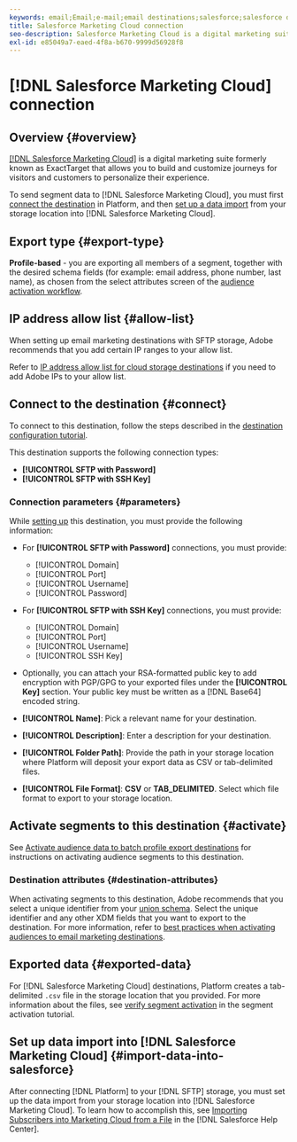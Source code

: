 ```yaml
---
keywords: email;Email;e-mail;email destinations;salesforce;salesforce destination
title: Salesforce Marketing Cloud connection
seo-description: Salesforce Marketing Cloud is a digital marketing suite formerly known as ExactTarget that allows you to build and customize journeys for visitors and customers to personalize their experience.
exl-id: e85049a7-eaed-4f8a-b670-9999d56928f8
---
```

# [!DNL Salesforce Marketing Cloud] connection

## Overview {#overview}

[[!DNL Salesforce Marketing Cloud]](https://www.salesforce.com/products/marketing-cloud/email-marketing/) is a digital marketing suite formerly known as ExactTarget that allows you to build and customize journeys for visitors and customers to personalize their experience.

To send segment data to [!DNL Salesforce Marketing Cloud], you must first [connect the destination](#connect-destination) in Platform, and then [set up a data import](#import-data-into-salesforce) from your storage location into [!DNL Salesforce Marketing Cloud].

## Export type {#export-type}

**Profile-based** - you are exporting all members of a segment, together with the desired schema fields (for example: email address, phone number, last name), as chosen from the select attributes screen of the [audience activation workflow](../../ui/activate-batch-profile-destinations.md#select-attributes).

## IP address allow list {#allow-list}

When setting up email marketing destinations with SFTP storage, Adobe recommends that you add certain IP ranges to your allow list.

Refer to [IP address allow list for cloud storage destinations](../cloud-storage/ip-address-allow-list.md) if you need to add Adobe IPs to your allow list.

## Connect to the destination {#connect}

To connect to this destination, follow the steps described in the [destination configuration tutorial](../../ui/connect-destination.md).

This destination supports the following connection types:

* **[!UICONTROL SFTP with Password]**
* **[!UICONTROL SFTP with SSH Key]**

### Connection parameters {#parameters}

While [setting up](../../ui/connect-destination.md) this destination, you must provide the following information:

* For **[!UICONTROL SFTP with Password]** connections, you must provide:
  * [!UICONTROL Domain]
  * [!UICONTROL Port]
  * [!UICONTROL Username]
  * [!UICONTROL Password]
* For **[!UICONTROL SFTP with SSH Key]** connections, you must provide:
  * [!UICONTROL Domain]
  * [!UICONTROL Port]
  * [!UICONTROL Username]
  * [!UICONTROL SSH Key]

* Optionally, you can attach your RSA-formatted public key to add encryption with PGP/GPG to your exported files under the **[!UICONTROL Key]** section. Your public key must be written as a [!DNL Base64] encoded string.
* **[!UICONTROL Name]**: Pick a relevant name for your destination.
* **[!UICONTROL Description]**: Enter a description for your destination.
* **[!UICONTROL Folder Path]**: Provide the path in your storage location where Platform will deposit your export data as CSV or tab-delimited files.
* **[!UICONTROL File Format]**: **CSV** or **TAB_DELIMITED**. Select which file format to export to your storage location.

<!--

Commenting out Amazon S3 bucket part for now until support is clarified

- **[!UICONTROL Bucket name]**: Your Amazon S3 bucket, where Platform will deposit the data export. Your input must be between 3 and 63 characters long. Must begin and end with a letter or number. Must contain only lowercase letters, numbers, or hyphens ( - ). Must not be formatted as an IP address (for example, 192.100.1.1).

-->

## Activate segments to this destination {#activate}

See [Activate audience data to batch profile export destinations](../../ui/activate-batch-profile-destinations.md) for instructions on activating audience segments to this destination.

### Destination attributes {#destination-attributes}

When activating segments to this destination, Adobe recommends that you select a unique identifier from your [union schema](../../../profile/home.md#profile-fragments-and-union-schemas). Select the unique identifier and any other XDM fields that you want to export to the destination. For more information, refer to [best practices when activating audiences to email marketing destinations](overview.md#best-practices).

## Exported data {#exported-data}

For [!DNL Salesforce Marketing Cloud] destinations, Platform creates a tab-delimited `.csv` file in the storage location that you provided. For more information about the files, see [verify segment activation](../../ui/activate-batch-profile-destinations.md#verify) in the segment activation tutorial.

## Set up data import into [!DNL Salesforce Marketing Cloud] {#import-data-into-salesforce}

After connecting [!DNL Platform] to your [!DNL SFTP] storage, you must set up the data import from your storage location into [!DNL Salesforce Marketing Cloud]. To learn how to accomplish this, see [Importing Subscribers into Marketing Cloud from a File](https://help.salesforce.com/articleView?id=mc_es_import_subscribers_from_file.htm&type=5) in the [!DNL Salesforce Help Center].

